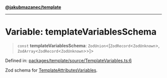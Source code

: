 [**@jakubmazanec/template**](../README.md)

---

# Variable: templateVariablesSchema

> `const` **templateVariablesSchema**: `ZodUnion`\<\[`ZodRecord`\<`ZodUnknown`\>,
> `ZodArray`\<`ZodRecord`\<`ZodUnknown`\>\>\]\>

Defined in:
[packages/template/source/TemplateVariables.ts:6](https://github.com/jakubmazanec/tools/blob/797379ce98752dc838b82c8398e04d90c58ce9e7/packages/template/source/TemplateVariables.ts#L6)

Zod schema for [TemplateAttributesVariables](../type-aliases/TemplateAttributesVariables.md).
